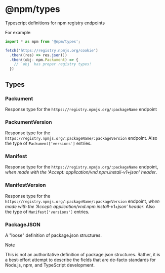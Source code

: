 # @npm/types

Typescript definitions for npm registry endpoints

For example:

```typescript
import * as npm from '@npm/types';

fetch('https://registry.npmjs.org/cookie')
  .then((res) => res.json())
  .then((obj: npm.Packument) => {
    // `obj` has proper registry types!
  })
```

## Types

### Packument
Response type for the `https://registry.npmjs.org/:packageName` endpoint

### PackumentVersion
Response type for the `https://registry.npmjs.org/:packageName/:packageVersion` endpoint.  Also the type of `Packument['versions']` entries.

### Manifest
Response type for the `https://registry.npmjs.org/:packageName` endpoint, _when made with the 'Accept: application/vnd.npm.install-v1+json' header_.

### ManifestVersion
Response type for the `https://registry.npmjs.org/:packageName/:packageVersion` endpoint, _when made with the 'Accept: application/vnd.npm.install-v1+json' header_.   Also the type of `Manifest['versions']` entries.

### PackageJSON
A "loose" definition of package.json structures.

> [!NOTE]
> This is not an authoritative definition of package.json structures.  Rather, it is a best-effort attempt to describe the fields that are de-facto standards for Node.js, npm, and TypeScript development.
